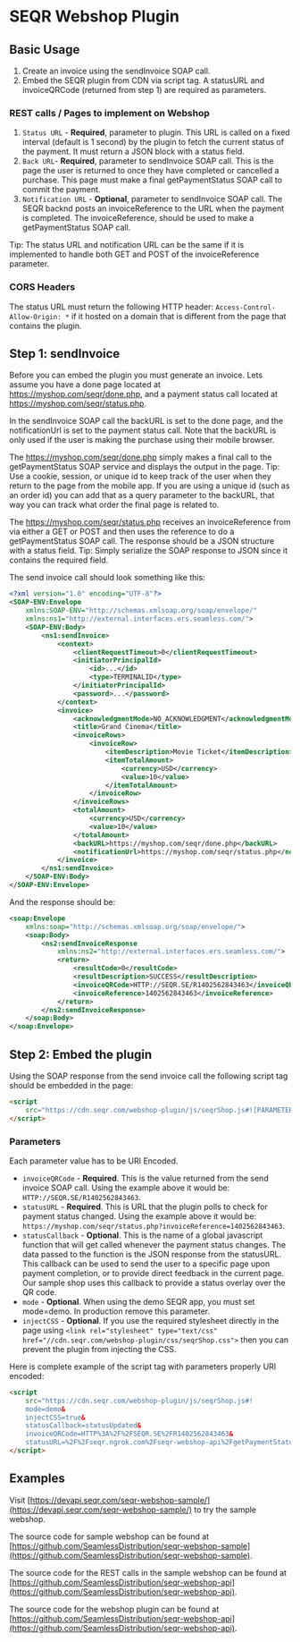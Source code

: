 SEQR Webshop Plugin
===================

## Basic Usage

1. Create an invoice using the sendInvoice SOAP call.
2. Embed the SEQR plugin from CDN via script tag. A statusURL and invoiceQRCode (returned from step 1) are required as parameters.

### REST calls / Pages to implement on Webshop

1. `Status URL` - __Required__, parameter to plugin. This URL is called on a fixed interval (default is 1 second) by the plugin to fetch the current status of the payment. It must return a JSON block with a status field.
2. `Back URL`- __Required__, parameter to sendInvoice SOAP call. This is the page the user is returned to once they have completed or cancelled a purchase. This page must make a final getPaymentStatus SOAP call to commit the payment.
3. `Notification URL` - __Optional__, parameter to sendInvoice SOAP call. The SEQR backnd posts an invoiceReference to the URL when the payment is completed. The invoiceReference, should be used to make a getPaymentStatus SOAP call.

Tip: The status URL and notification URL can be the same if it is implemented to handle both GET and POST of the invoiceReference parameter.

### CORS Headers

The status URL must return the following HTTP header: `Access-Control-Allow-Origin: *` if it hosted on a domain that is different from the page that contains the plugin.

## Step 1: sendInvoice

Before you can embed the plugin you must generate an invoice. Lets assume you have a done page located at https://myshop.com/seqr/done.php, and a payment status call located at https://myshop.com/seqr/status.php.

In the sendInvoice SOAP call the backURL is set to the done page, and the notificationUrl is set to the payment status call. Note that the backURL is only used if the user is making the purchase using their mobile browser.

The https://myshop.com/seqr/done.php simply makes a final call to the getPaymentStatus SOAP service and displays the output in the page. Tip: Use a cookie, session, or unique id to keep track of the user when they return to the page from the mobile app. If you are using a unique id (such as an order id) you can add that as a query parameter to the backURL, that way you can track what order the final page is related to.

The https://myshop.com/seqr/status.php receives an invoiceReference from via either a GET or POST and then uses the reference to do a getPaymentStatus SOAP call. The response should be a JSON structure with a status field. Tip: Simply serialize the SOAP response to JSON since it contains the required field.

The send invoice call should look something like this:

```xml
<?xml version="1.0" encoding="UTF-8"?>
<SOAP-ENV:Envelope
    xmlns:SOAP-ENV="http://schemas.xmlsoap.org/soap/envelope/"
    xmlns:ns1="http://external.interfaces.ers.seamless.com/">
    <SOAP-ENV:Body>
        <ns1:sendInvoice>
            <context>
                <clientRequestTimeout>0</clientRequestTimeout>
                <initiatorPrincipalId>
                    <id>...</id>
                    <type>TERMINALID</type>
                </initiatorPrincipalId>
                <password>...</password>
            </context>
            <invoice>
                <acknowledgmentMode>NO_ACKNOWLEDGMENT</acknowledgmentMode>
                <title>Grand Cinema</title>
                <invoiceRows>
                    <invoiceRow>
                        <itemDescription>Movie Ticket</itemDescription>
                        <itemTotalAmount>
                            <currency>USD</currency>
                            <value>10</value>
                        </itemTotalAmount>
                    </invoiceRow>
                </invoiceRows>
                <totalAmount>
                    <currency>USD</currency>
                    <value>10</value>
                </totalAmount>
                <backURL>https://myshop.com/seqr/done.php</backURL>
                <notificationUrl>https://myshop.com/seqr/status.php</notificationUrl>
            </invoice>
        </ns1:sendInvoice>
    </SOAP-ENV:Body>
</SOAP-ENV:Envelope>
```

And the response should be:

```xml
<soap:Envelope
    xmlns:soap="http://schemas.xmlsoap.org/soap/envelope/">
    <soap:Body>
        <ns2:sendInvoiceResponse
            xmlns:ns2="http://external.interfaces.ers.seamless.com/">
            <return>
                <resultCode>0</resultCode>
                <resultDescription>SUCCESS</resultDescription>
                <invoiceQRCode>HTTP://SEQR.SE/R1402562843463</invoiceQRCode>
                <invoiceReference>1402562843463</invoiceReference>
            </return>
        </ns2:sendInvoiceResponse>
    </soap:Body>
</soap:Envelope>
```


## Step 2: Embed the plugin

Using the SOAP response from the send invoice call the following script tag should be embedded in the page:

```html
<script
    src="https://cdn.seqr.com/webshop-plugin/js/seqrShop.js#![PARAMETERS]">
</script>
```

### Parameters

Each parameter value has to be URI Encoded.

- `invoiceQRCode` - __Required__. This is the value returned from the send invoice SOAP call. Using the example above it would be: `HTTP://SEQR.SE/R1402562843463`.
- `statusURL` - __Required__. This is URL that the plugin polls to check for payment status changed. Using the example above it would be: `https://myshop.com/seqr/status.php?invoiceReference=1402562843463`.
- `statusCallback` - __Optional__. This is the name of a global javascript function that will get called whenever the payment status changes. The data passed to the function is the JSON response from the statusURL. This callback can be used to send the user to a specific page upon payment completion, or to provide direct feedback in the current page. Our sample shop uses this callback to provide a status overlay over the QR code.
- `mode` - __Optional__. When using the demo SEQR app, you must set mode=demo. In production remove this parameter.
- `injectCSS` - __Optional__. If you use the required stylesheet directly in the page using `<link rel="stylesheet" type="text/css" href="//cdn.seqr.com/webshop-plugin/css/seqrShop.css">` then you can prevent the plugin from injecting the CSS.

Here is complete example of the script tag with parameters properly URI encoded:

```html
<script
    src="https://cdn.seqr.com/webshop-plugin/js/seqrShop.js#!
    mode=demo&
    injectCSS=true&
    statusCallback=statusUpdated&
    invoiceQRCode=HTTP%3A%2F%2FSEQR.SE%2FR1402562843463&
    statusURL=%2F%2Fseqr.ngrok.com%2Fseqr-webshop-api%2FgetPaymentStatus.php%3FinvoiceReference%3D1402562843463">
</script>
```

## Examples

Visit [https://devapi.seqr.com/seqr-webshop-sample/](https://devapi.seqr.com/seqr-webshop-sample/) to try the sample webshop.

The source code for sample webshop can be found at [https://github.com/SeamlessDistribution/seqr-webshop-sample](https://github.com/SeamlessDistribution/seqr-webshop-sample).

The source code for the REST calls in the sample webshop can be found at [https://github.com/SeamlessDistribution/seqr-webshop-api](https://github.com/SeamlessDistribution/seqr-webshop-api).

The source code for the webshop plugin can be found at [https://github.com/SeamlessDistribution/seqr-webshop-api](https://github.com/SeamlessDistribution/seqr-webshop-api).
